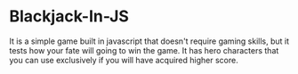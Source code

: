 # Blackjack-In-JS
It is a simple game built in javascript that doesn't require gaming skills, but it tests how your fate will going to win the game. It has hero characters that you can use exclusively if you will have acquired higher score.
